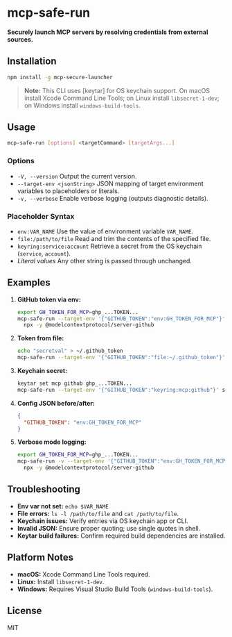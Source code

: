 # mcp-safe-run

**Securely launch MCP servers by resolving credentials from external sources.**

## Installation

```sh
npm install -g mcp-secure-launcher
```

> **Note:** This CLI uses [keytar] for OS keychain support. On macOS install Xcode Command Line Tools; on Linux install `libsecret-1-dev`; on Windows install `windows-build-tools`.

## Usage

```sh
mcp-safe-run [options] <targetCommand> [targetArgs...]
```

### Options

- `-V, --version`  Output the current version.
- `--target-env <jsonString>`  JSON mapping of target environment variables to placeholders or literals.
- `-v, --verbose`  Enable verbose logging (outputs diagnostic details).

### Placeholder Syntax

- `env:VAR_NAME`  Use the value of environment variable `VAR_NAME`.
- `file:/path/to/file`  Read and trim the contents of the specified file.
- `keyring:service:account`  Retrieve a secret from the OS keychain (`service`, `account`).
- *Literal values*  Any other string is passed through unchanged.

## Examples

1. **GitHub token via env:**

   ```sh
   export GH_TOKEN_FOR_MCP=ghp_...TOKEN...
   mcp-safe-run --target-env '{"GITHUB_TOKEN":"env:GH_TOKEN_FOR_MCP"}' \
     npx -y @modelcontextprotocol/server-github
   ```

2. **Token from file:**

   ```sh
   echo "secretval" > ~/.github_token
   mcp-safe-run --target-env '{"GITHUB_TOKEN":"file:~/.github_token"}' server...
   ```

3. **Keychain secret:**

   ```sh
   keytar set mcp github ghp_...TOKEN...
   mcp-safe-run --target-env '{"GITHUB_TOKEN":"keyring:mcp:github"}' server...
   ```

4. **Config JSON before/after:**

   ```json
   {
     "GITHUB_TOKEN": "env:GH_TOKEN_FOR_MCP"
   }
   ```

5. **Verbose mode logging:**

   ```sh
   export GH_TOKEN_FOR_MCP=ghp_...TOKEN...
   mcp-safe-run -v --target-env '{"GITHUB_TOKEN":"env:GH_TOKEN_FOR_MCP"}' \
     npx -y @modelcontextprotocol/server-github
   ```

## Troubleshooting

- **Env var not set:**  `echo $VAR_NAME`
- **File errors:**  `ls -l /path/to/file` and `cat /path/to/file`.
- **Keychain issues:**  Verify entries via OS keychain app or CLI.
- **Invalid JSON:**  Ensure proper quoting; use single quotes in shell.
- **Keytar build failures:**  Confirm required build dependencies are installed.

## Platform Notes

- **macOS:** Xcode Command Line Tools required.
- **Linux:** Install `libsecret-1-dev`.
- **Windows:** Requires Visual Studio Build Tools (`windows-build-tools`).

## License

MIT
